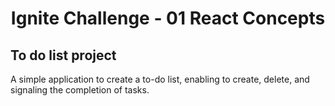 <h1 align="center">Ignite Challenge - 01 React Concepts</h1>

## To do list project
A simple application to create a to-do list, enabling to create, delete, and signaling the completion of tasks.  

